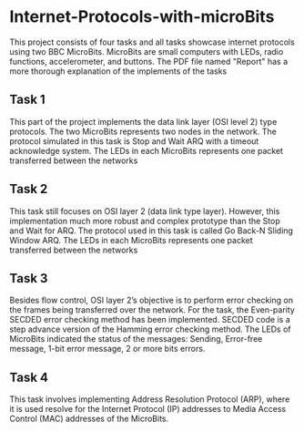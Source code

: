 # Internet-Protocols-with-microBits

This project consists of four tasks and all tasks showcase internet protocols using two BBC MicroBits. MicroBits are small computers with LEDs, radio functions, accelerometer, and buttons. The PDF file named "Report" has a more thorough explanation of the implements of the tasks

## Task 1

This part of the project implements the data link layer (OSI level 2) type protocols. The two MicroBits represents two nodes in the network. The protocol simulated in this task is Stop and Wait ARQ with a timeout acknowledge system. The LEDs in each MicroBits represents one packet transferred between the networks

## Task 2

This task still focuses on OSI layer 2 (data link type layer). However, this implementation much more robust and complex prototype than the Stop and Wait for ARQ. The protocol used in this task is called Go Back-N Sliding Window ARQ. The LEDs in each MicroBits represents one packet transferred between the networks

## Task 3

Besides flow control, OSI layer 2’s objective is to perform error checking on the frames being transferred over the network. For the task, the Even-parity SECDED error checking method has been implemented. SECDED code is a step advance version of the Hamming error checking method. The LEDs of MicroBits indicated the status of the messages: Sending, Error-free message, 1-bit error message, 2 or more bits errors.

## Task 4

This task involves implementing Address Resolution Protocol (ARP), where it is used resolve for the Internet Protocol (IP) addresses to Media Access Control (MAC) addresses of the MicroBits. 
